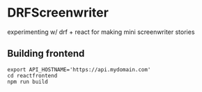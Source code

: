 # DRFScreenwriter 

experimenting w/ drf + react for making mini screenwriter stories

## Building frontend 

```
export API_HOSTNAME='https://api.mydomain.com'
cd reactfrontend
npm run build
```